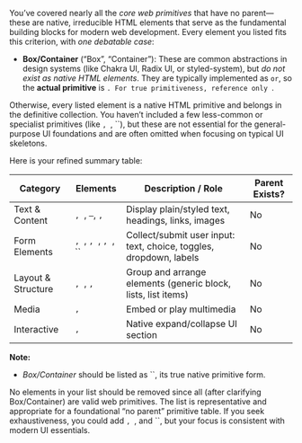 You’ve covered nearly all the *core web primitives* that have no parent—these are native, irreducible HTML elements that serve as the fundamental building blocks for modern web development. Every element you listed fits this criterion, with *one debatable case*:  
- **Box/Container** (“Box”, “Container”): These are common abstractions in design systems (like Chakra UI, Radix UI, or styled-system), but *do not exist as native HTML elements*. They are typically implemented as `` or ``, so the **actual primitive** is ``. For true primitiveness, reference only ``.

Otherwise, every listed element is a native HTML primitive and belongs in the definitive collection. You haven’t included a few less-common or specialist primitives (like ``, ``, ``), but these are not essential for the general-purpose UI foundations and are often omitted when focusing on typical UI skeletons.

Here is your refined summary table:

| Category        | Elements                                                                                    | Description / Role                                                                      | Parent Exists? |
|-----------------|--------------------------------------------------------------------------------------------|-----------------------------------------------------------------------------------------|---------------|
| Text & Content  | ``, ``, `–`, ``, ``                                              | Display plain/styled text, headings, links, images                                      | No            |
| Form Elements   | ``, ``, ``, ``, ``, ``, `` | Collect/submit user input: text, choice, toggles, dropdown, labels                      | No            |
| Layout & Structure | ``, ``, ``, ``                                                         | Group and arrange elements (generic block, lists, list items)                           | No            |
| Media           | ``, ``                                                                       | Embed or play multimedia                                                                | No            |
| Interactive     | ``, ``                                                                   | Native expand/collapse UI section                                                       | No            |

**Note:**  
- *Box/Container* should be listed as ``, its true native primitive form.

No elements in your list should be removed since all (after clarifying Box/Container) are valid web primitives. The list is representative and appropriate for a foundational “no parent” primitive table. If you seek exhaustiveness, you could add ``, ``, and ``, but your focus is consistent with modern UI essentials.